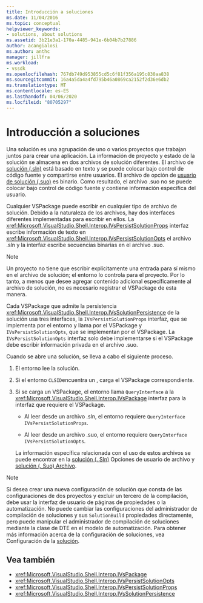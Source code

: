 ```yaml
---
title: Introducción a soluciones
ms.date: 11/04/2016
ms.topic: conceptual
helpviewer_keywords:
- solutions, about solutions
ms.assetid: 3b21e3a1-170a-4485-941e-6b04b7b27886
author: acangialosi
ms.author: anthc
manager: jillfra
ms.workload:
- vssdk
ms.openlocfilehash: 767db749d953855cd5c6f81f356a195c830aa838
ms.sourcegitcommit: 16a4a5da4a4fd795b46a0869ca2152f2d36e6db2
ms.translationtype: MT
ms.contentlocale: es-ES
ms.lasthandoff: 04/06/2020
ms.locfileid: "80705297"
---
```

# <a name="solutions-overview"></a>Introducción a soluciones

Una solución es una agrupación de uno o varios proyectos que trabajan juntos para crear una aplicación. La información de proyecto y estado de la solución se almacena en dos archivos de solución diferentes. El archivo de [solución (.sln)](solution-dot-sln-file.md) está basado en texto y se puede colocar bajo control de código fuente y compartirse entre usuarios. El archivo de opción de [usuario de solución (.suo)](solution-user-options-dot-suo-file.md) es binario. Como resultado, el archivo .suo no se puede colocar bajo control de código fuente y contiene información específica del usuario.

Cualquier VSPackage puede escribir en cualquier tipo de archivo de solución. Debido a la naturaleza de los archivos, hay dos interfaces diferentes implementadas para escribir en ellos. La <xref:Microsoft.VisualStudio.Shell.Interop.IVsPersistSolutionProps> interfaz escribe información de texto en <xref:Microsoft.VisualStudio.Shell.Interop.IVsPersistSolutionOpts> el archivo .sln y la interfaz escribe secuencias binarias en el archivo .suo.

> [!NOTE]
> Un proyecto no tiene que escribir explícitamente una entrada para sí mismo en el archivo de solución; el entorno lo controla para el proyecto. Por lo tanto, a menos que desee agregar contenido adicional específicamente al archivo de solución, no es necesario registrar el VSPackage de esta manera.

Cada VSPackage que admite la persistencia <xref:Microsoft.VisualStudio.Shell.Interop.IVsSolutionPersistence> de la solución usa tres interfaces, la `IVsPersistSolutionProps` interfaz, que se implementa por el entorno y llama por el VSPackage y `IVsPersistSolutionOpts`, que se implementan por el VSPackage. La `IVsPersistSolutionOpts` interfaz solo debe implementarse si el VSPackage debe escribir información privada en el archivo .suo.

Cuando se abre una solución, se lleva a cabo el siguiente proceso.

1. El entorno lee la solución.

2. Si el entorno `CLSID`encuentra un , carga el VSPackage correspondiente.

3. Si se carga un VSPackage, el entorno llama `QueryInterface` a la <xref:Microsoft.VisualStudio.Shell.Interop.IVsPackage> interfaz para la interfaz que requiere el VSPackage.

   - Al leer desde un archivo .sln, el entorno requiere `QueryInterface` `IVsPersistSolutionProps`.

   - Al leer desde un archivo .suo, el entorno requiere `QueryInterface` `IVsPersistSolutionOpts`.

   La información específica relacionada con el uso de estos archivos se puede encontrar en la [solución (. Sln)](../../extensibility/internals/solution-dot-sln-file.md) Opciones de usuario de archivo y [solución (. Suo) Archivo](../../extensibility/internals/solution-user-options-dot-suo-file.md).

> [!NOTE]
> Si desea crear una nueva configuración de solución que consta de las configuraciones de dos proyectos y excluir un tercero de la compilación, debe usar la interfaz de usuario de páginas de propiedades o la automatización. No puede cambiar las configuraciones del administrador de compilación de soluciones y sus `SolutionBuild` propiedades directamente, pero puede manipular el administrador de compilación de soluciones mediante la clase de DTE en el modelo de automatización. Para obtener más información acerca de la configuración de soluciones, vea Configuración de la [solución](../../extensibility/internals/solution-configuration.md).

## <a name="see-also"></a>Vea también

- <xref:Microsoft.VisualStudio.Shell.Interop.IVsPackage>
- <xref:Microsoft.VisualStudio.Shell.Interop.IVsPersistSolutionOpts>
- <xref:Microsoft.VisualStudio.Shell.Interop.IVsPersistSolutionProps>
- <xref:Microsoft.VisualStudio.Shell.Interop.IVsSolutionPersistence>
